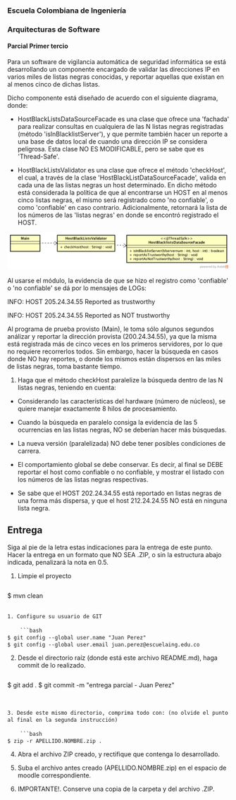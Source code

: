 ### Escuela Colombiana de Ingeniería
### Arquitecturas de Software
#### Parcial Primer tercio

Para un software de vigilancia automática de seguridad informática se está desarrollando un componente encargado de validar las direcciones IP en varios miles de listas negras conocidas, y reportar aquellas que existan en al menos cinco de dichas listas. 

Dicho componente está diseñado de acuerdo con el siguiente diagrama, donde:

- HostBlackListsDataSourceFacade es una clase que ofrece una 'fachada' para realizar consultas en cualquiera de las N listas negras registradas (método 'isInBlacklistServer'), y que permite también hacer un reporte a una base de datos local de cuando una dirección IP se considera peligrosa. Esta clase NO ES MODIFICABLE, pero se sabe que es 'Thread-Safe'.

- HostBlackListsValidator es una clase que ofrece el método 'checkHost', el cual, a través de la clase 'HostBlackListDataSourceFacade', valida en cada una de las listas negras un host determinado. En dicho método está considerada la política de que al encontrarse un HOST en al menos cinco listas negras, el mismo será registrado como 'no confiable', o como 'confiable' en caso contrario. Adicionalmente, retornará la lista de los números de las 'listas negras' en donde se encontró registrado el HOST.

![](img/Model.png)

Al usarse el módulo, la evidencia de que se hizo el registro como 'confiable' o 'no confiable' se dá por lo mensajes de LOGs:

INFO: HOST 205.24.34.55 Reported as trustworthy

INFO: HOST 205.24.34.55 Reported as NOT trustworthy


Al programa de prueba provisto (Main), le toma sólo algunos segundos análizar y reportar la dirección provista (200.24.34.55), ya que la misma está registrada más de cinco veces en los primeros servidores, por lo que no requiere recorrerlos todos. Sin embargo, hacer la búsqueda en casos donde NO hay reportes, o donde los mismos están dispersos en las miles de listas negras, toma bastante tiempo.

1. Haga que el método checkHost paralelize la búsqueda dentro de las N listas negras, teniendo en cuenta:

* Considerando las características del hardware (número de núcleos), se quiere manejar exactamente 8 hilos de procesamiento.

*  Cuando la búsqueda en paralelo consiga la evidencia de las 5 ocurrencias en las listas negras, NO se deberían hacer más búsquedas.

*  La nueva versión (paralelizada) NO debe tener posibles condiciones de carrera.

*  El comportamiento global se debe conservar. Es decir, al final se DEBE reportar el host como confiable o no confiable, y mostrar el listado con los números de las listas negras respectivas.

* Se sabe que el HOST 202.24.34.55 está reportado en listas negras de una forma más dispersa, y que el host 212.24.24.55 NO está en ninguna lista negra.


## Entrega

Siga al pie de la letra estas indicaciones para la entrega de este punto. Hacer la entrega en un formato que NO SEA .ZIP, o sin la estructura abajo indicada, penalizará la nota en 0.5.

1. Limpie el proyecto

	```bash
$ mvn clean
```

1. Configure su usuario de GIT

	```bash
$ git config --global user.name "Juan Perez"
$ git config --global user.email juan.perez@escuelaing.edu.co
```

2. Desde el directorio raíz (donde está este archivo README.md), haga commit de lo realizado.

	```bash
$ git add .
$ git commit -m "entrega parcial - Juan Perez"
```


3. Desde este mismo directorio, comprima todo con: (no olvide el punto al final en la segunda instrucción)

	```bash
$ zip -r APELLIDO.NOMBRE.zip .
```
4. Abra el archivo ZIP creado, y rectifique que contenga lo desarrollado.

4. Suba el archivo antes creado (APELLIDO.NOMBRE.zip) en el espacio de moodle correspondiente.

5. IMPORTANTE!. Conserve una copia de la carpeta y del archivo .ZIP.
 
